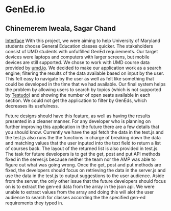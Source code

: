 # GenEd.io
## Chinemerem Iweala, Sagar Chand
[Interface](https://guarded-earth-10598.herokuapp.com/final-project/)
With this project, we were aiming to help University of Maryland students choose General Education classes quicker. The stakeholders consist of UMD students with unfulfilled GenEd requirements. Our target devices were laptops and computers with larger screens, but mobile devices are still supported. We chose to work with UMD course data provided by [umd.io](https://umd.io/). We decided to make our application work as a search engine; filtering the results of the data available based on input by the user. This felt easy to navigate by the user as well as felt like something that could be developed in the time that we had available. Our final system helps the problem by allowing users to search by topics (which is not supported by [Testudo](https://app.testudo.umd.edu/soc/)) and showing the number of open seats available in each section. We could not get the application to filter by GenEds, which decreases its usefulness. 

Future designs should have this feature, as well as having the results presented in a cleaner manner. For any developer who is planning on further improving this application in the future there are a few details that you should know. Currently we have the api fetch the data in the test.js and the test.js also runs the the functions in charge of breaking down the data and matching values that the user inputed into the text field to return a list of courses back. The layout of the returned list is also provided in test.js. The task for future developers is to get the get, post and put API methods fixed in the server.js because neither the team nor the AMP was able to figure out what was going wrong. Once the get, post and put methods are fixed, the developers should focus on retrieving the data in the server.js and use the data in the test.js to output suggestions to the user audience. Aside from the server, the only other issue that the future developers should focus on is to extract the gen-ed data from the array in the json api. We were unable to extract values from the array and doing this will alot the user audience to search for classes according the the specified gen-ed requirements they typed in.